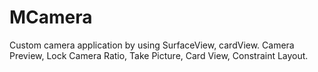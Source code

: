 # MCamera
Custom camera application by using SurfaceView, cardView. Camera Preview, Lock Camera Ratio, Take Picture, Card View, Constraint Layout.
